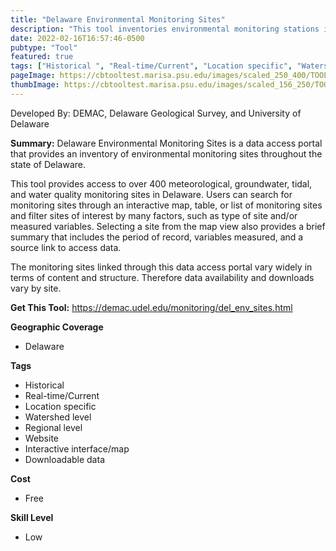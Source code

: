 ```yaml
---
title: "Delaware Environmental Monitoring Sites"
description: "This tool inventories environmental monitoring stations in Delaware and provides links to access corresponding data and find data of interest."
date: 2022-02-16T16:57:46-0500
pubtype: "Tool"
featured: true
tags: ["Historical ", "Real-time/Current", "Location specific", "Watershed level", "Regional level", "Website", "Interactive interface/map", "Downloadable data"]
pageImage: https://cbtooltest.marisa.psu.edu/images/scaled_250_400/TOOLID_59.0_ScreenCapture-1.png
thumbImage: https://cbtooltest.marisa.psu.edu/images/scaled_156_250/TOOLID_59.0_ScreenCapture-1.png
---
```

Developed By: DEMAC, Delaware Geological Survey, and University of Delaware


**Summary:** Delaware Environmental Monitoring Sites is a data access portal that provides an inventory of environmental monitoring sites throughout the state of Delaware.

This tool provides access to over 400 meteorological, groundwater, tidal, and water quality monitoring sites in Delaware. Users can search for monitoring sites through an interactive map, table, or list of monitoring sites and filter sites of interest by many factors, such as type of site and/or measured variables. Selecting a site from the map view also provides a brief summary that includes the period of record, variables measured, and a source link to access data.

The monitoring sites linked through this data access portal vary widely in terms of content and structure. Therefore data availability and downloads vary by site.

__**Get This Tool:**__ https://demac.udel.edu/monitoring/del_env_sites.html

__**Geographic Coverage**__
- Delaware

__**Tags**__
-  Historical 
-  Real-time/Current
-  Location specific
-  Watershed level
-  Regional level
-  Website
-  Interactive interface/map
-  Downloadable data

__**Cost**__
- Free

__**Skill Level**__
- Low
